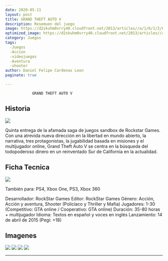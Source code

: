 ```yaml
---
date: 2020-05-11
layout: post
title: GRAND THEFT AUTO V
description: Resemuen del juego
image: https://d2skuhm0vrry40.cloudfront.net/2013/articles//a/1/6/1/2/8/6/2/eurogamer-w8khik.jpg
optimized_image: https://d2skuhm0vrry40.cloudfront.net/2013/articles//a/1/6/1/2/8/6/2/eurogamer-w8khik.jpg
category: Juegos
tags:
  -Juegos
  -Accion
  -videojuegos
  -Aventura
  -shooter
author: Daniel Felipe Cardenas Leon
paginate: true

---
```


                GRAND THEFT AUTO V
## Historia
![]( http://k37.kn3.net/0/5/9/A/7/2/FE9.jpg)

Quinta entrega de la afamada saga de juegos sandbox de Rockstar Games. Con una atrevida nueva dirección en la libertad en mundo abierto, la narrativa, tres protagonistas, la jugabilidad basada en misiones y el multijugador online, Grand Theft Auto V se centra en la búsqueda del todopoderoso dinero en un reinventado Sur de California en la actualidad.


## Ficha Tecnica
![]( http://k37.kn3.net/0/5/9/A/7/2/FE9.jpg)

También para: PS4, Xbox One, PS3, Xbox 360

Desarrollador: RockStar Games
Editor: RockStar Games
Género: Acción, Acción y aventura, Shooter (Policíaco y Thriller y Mafia)
Jugadores: 1-30 (Competitivo: GTA online / Cooperativo: GTA online)
Duración: 35-80 horas + multijugador
Idioma: Textos en español y voces en inglés
Lanzamiento: 14 de abril de 2015 (Pegi: +18)

## Imagenes

![]( http://k37.kn3.net/F/5/5/3/2/5/66B.jpg)
![]( http://k42.kn3.net/2/7/2/2/0/2/0D3.jpg)
![]( http://k34.kn3.net/A/6/8/6/4/3/D03.jpg)
![]( http://k40.kn3.net/2/0/0/1/A/8/14F.jpg)

---

